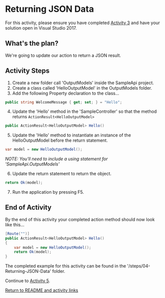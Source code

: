 # Returning JSON Data

For this activity, please ensure you have completed [Activity 3](03-CreateControllerAndAction.md) and have your solution open in Visual Studio 2017.

## What's the plan?

We're going to update our action to return a JSON result.

## Activity Steps

1. Create a new folder call 'OutputModels' inside the SampleApi project.
2. Create a class called 'HelloOutputModel' in the OutputModels folder.
3. Add the following Property declaration to the class...

``` csharp
public string WelcomeMessage { get; set; } = "Hello";
```

4. Update the 'Hello' method in the 'SampleController' so that the method returns `ActionResult<HelloOutputModel>`

``` csharp
public ActionResult<HelloOutputModel> Hello()
```

5. Update the 'Hello' method to instantiate an instance of the HelloOutputModel before the return statement.

``` csharp
var model = new HelloOutputModel();
```
*NOTE: You'll need to include a using statement for 'SampleApi.OutputModels'*

6. Update the return statement to return the object.

``` csharp
return Ok(model);
```

7. Run the application by pressing F5.

## End of Activity

By the end of this activity your completed action method should now look like this...
``` csharp
[Route("")]
public ActionResult<HelloOutputModel> Hello()
{
    var model = new HelloOutputModel();
    return Ok(model);
}
```

The completed example for this activity can be found in the '/steps/04-Returning-JSON-Data' folder.

Continue to [Activity 5](05-BindingFromQueryString.md).

[Return to README and activity links](../README.md)